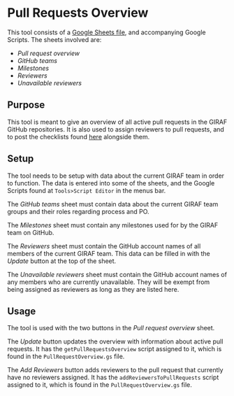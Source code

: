 # Pull Requests Overview

This tool consists of a [Google Sheets file](https://docs.google.com/spreadsheets/d/1-sXJVpQ2t_tSH6aG8B6KGxP1lkA2jufn4xXiq2vq_og/edit?usp=sharing), and accompanying Google Scripts. The sheets involved are:

- _Pull request overview_
- _GitHub teams_
- _Milestones_
- _Reviewers_
- _Unavailable reviewers_

## Purpose

This tool is meant to give an overview of all active pull requests in the GIRAF GitHub repositories.
It is also used to assign reviewers to pull requests, and to post the checklists found [here](../../../Review_Checklists/2020E/index.md) alongside them.

## Setup

The tool needs to be setup with data about the current GIRAF team in order to function.
The data is entered into some of the sheets, and the Google Scripts found at `Tools>Script Editor` in the menus bar.

The _GitHub teams_ sheet must contain data about the current GIRAF team groups and their roles regarding process and PO.

The _Milestones_ sheet must contain any milestones used for by the GIRAF team on GitHub.

The _Reviewers_ sheet must contain the GitHub account names of all members of the current GIRAF team.
This data can be filled in with the _Update_ button at the top of the sheet.

The _Unavailable reviewers_ sheet must contain the GitHub account names of any members who are currently unavailable.
They will be exempt from being assigned as reviewers as long as they are listed here.

## Usage

The tool is used with the two buttons in the _Pull request overview_ sheet.

The _Update_ button updates the overview with information about active pull requests. 
It has the `getPullRequestsOverview` script assigned to it, which is found in the `PullRequestOverview.gs` file.

The _Add Reviewers_ button adds reviewers to the pull request that currently have no reviewers assigned.
It has the `addReviewersToPullRequests` script assigned to it, which is found in the `PullRequestOverview.gs` file.